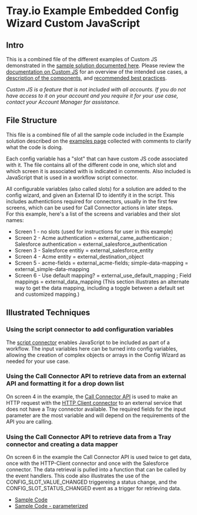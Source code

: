 # Tray.io Example Embedded Config Wizard Custom JavaScript

## Intro
This is a combined file of the different examples of Custom JS demonstrated in the [sample solution documented here](https://tray.io/documentation/embedded/advanced-topics/custom-js/examples/).  Please review the [documentation on Custom JS](https://tray.io/documentation/embedded/advanced-topics/custom-js/custom-js-intro/) for an overview of the intended use cases, a [description of the components](https://tray.io/documentation/embedded/advanced-topics/custom-js/components/), and [recommended best practices](https://tray.io/documentation/embedded/advanced-topics/custom-js/best-practices/).

*Custom JS is a feature that is not included with all accounts.  If you do not have access to it on your account and you require it for your use case, contact your Account Manager for assistance.* 

## File Structure
This file is a combined file of all the sample code included in the Example solution described on the [examples page](https://tray.io/documentation/embedded/advanced-topics/custom-js/examples/) collected with comments to clarify what the code is doing.  


Each config variable has a "slot" that can have custom JS code associated with it.  The file contains all of the different code in one, which slot and which screen it is associated with is indicated in comments.  Also included is JavaScript that is used in a workflow script connector. 

All configurable variables (also called slots) for a solution are added to the config wizard, and given an External ID to identify it in the script.
This includes authentictions required for connectors, usually in the first few screens, which can be used for Call Connector actions in later steps.  
For this example, here's a list of the screens and variables and their slot names:
* Screen 1 - no slots (used for instructions for user in this example)
* Screen 2 - Acme authentication = external_came_authenticaion ; Salesforce authentication = external_salesforce_authentication
* Screen 3 - Salesforce entitiy = external_salesforce_entity 
* Screen 4 - Acme entity = external_destination_object
* Screen 5 - acme-fields = external_acme-fields; simple-data-mapping = external_simple-data-mapping
* Screen 6 - Use default mapping? = external_use_default_mapping ; Field mappings = external_data_mapping
 (This section illustrates an alternate way to get the data mapping, including a toggle between a default set and customized mapping.)

## Illustrated Techniques
### Using the script connector to add configuration variables
The [script connector](https://tray.io/documentation/connectors/core/script/) enables JavaScript to be included as part of a workflow.  The input variables here can be turned into config variables, allowing the creation of complex objects or arrays in the Config Wizard as needed for your use case.  

### Using the Call Connector API to retrieve data from an external API and formatting it for a drop down list
On screen 4 in the example, the [Call Connector API](https://tray.io/documentation/embedded/advanced-topics/call-connector/) is used to make an HTTP request with the [HTTP Client connector](https://tray.io/documentation/connectors/core/http-client/) to an external service that does not have a Tray connector available.  The required fields for the input parameter are the most variable and will depend on the requirements of the API you are calling.  

### Using the Call Connector API to retrieve data from a Tray connector and creating a data mapper
On screen 6 in the example the Call Connector API is used twice to get data, once with the HTTP-Client connector and once with the Salesforce connector.  The data retrieval is pulled into a function that can be called by the event handlers.  This code also illustrates the use of the CONFIG_SLOT_VALUE_CHANGED triggereing a status change, and the CONFIG_SLOT_STATUS_CHANGED event as a trigger for retrieving data.  

* [Sample Code](../documentation_example/sampleScriptsAnnotated.js)
* [Sample Code - parameterized](../documentation_example/sampleScriptsAnnotated_parameterized.js)

